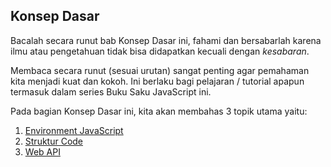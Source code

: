 ## Konsep Dasar

Bacalah secara runut bab Konsep Dasar ini, fahami dan bersabarlah karena ilmu atau pengetahuan tidak bisa didapatkan kecuali dengan _kesabaran_.

Membaca secara runut (sesuai urutan) sangat penting agar pemahaman kita menjadi kuat dan kokoh. Ini berlaku bagi pelajaran / tutorial apapun termasuk dalam series Buku Saku JavaScript ini.

Pada bagian Konsep Dasar ini, kita akan membahas 3 topik utama yaitu:

1. [Environment JavaScript](https://github.com/teknosains/Buku-Saku-JavaScript/blob/main/2%20-%20Fundamental/Konsep%20Dasar/1%20-%20Environment%20JavaScript.md)
2. [Struktur Code](https://github.com/teknosains/Buku-Saku-JavaScript/blob/main/2%20-%20Fundamental/Konsep%20Dasar/2%20-%20Struktur%20Code.md)
3. [Web API](https://github.com/teknosains/Buku-Saku-JavaScript/blob/main/2%20-%20Fundamental/Konsep%20Dasar/3%20-%20Mengenal%20Web%20API.md)
